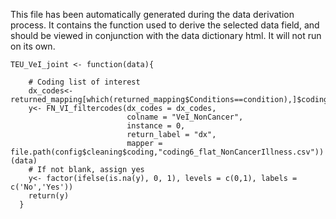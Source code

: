 This file has been automatically generated during the data derivation process.
It contains the function used to derive the selected data field, and should be viewed in conjunction with the data dictionary html.
It will not run on its own.


```
TEU_VeI_joint <- function(data){
    
    # Coding list of interest
    dx_codes<-returned_mapping[which(returned_mapping$Conditions==condition),]$coding
    y<- FN_VI_filtercodes(dx_codes = dx_codes,
                          colname = "VeI_NonCancer",
                          instance = 0,
                          return_label = "dx",
                          mapper = file.path(config$cleaning$coding,"coding6_flat_NonCancerIllness.csv"))(data)
    # If not blank, assign yes
    y<- factor(ifelse(is.na(y), 0, 1), levels = c(0,1), labels = c('No','Yes'))
    return(y)
  }
```


